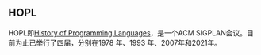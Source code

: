 HOPL
---
HOPL即[History of Programming Languages](https://dl.acm.org/conference/hopl)，是一个ACM SIGPLAN会议。目前为止已举行了四届，分别在1978 年、1993 年、2007年和2021年。
